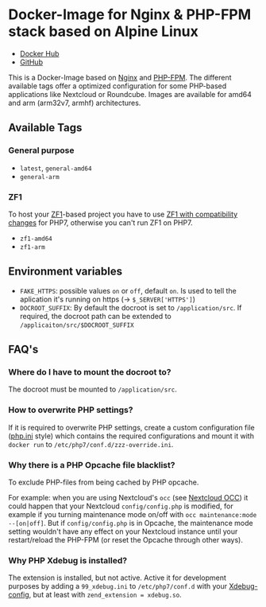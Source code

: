 # Docker-Image for Nginx & PHP-FPM stack based on Alpine Linux

* [Docker Hub](https://hub.docker.com/r/rasmartin/nginx-phpfpm)
* [GitHub](https://github.com/ras-martin/nginx-phpfpm)

This is a Docker-Image based on [Nginx](https://www.nginx.com/) and [PHP-FPM](https://www.php.net/). The different available tags offer a optimized configuration for some PHP-based applications like Nextcloud or Roundcube. Images are available for amd64 and arm (arm32v7, armhf) architectures.

## Available Tags

### General purpose

* `latest`, `general-amd64`
* `general-arm`

### ZF1

To host your [ZF1](https://github.com/zendframework/zf1)-based project you have to use [ZF1 with compatibility changes](https://github.com/Shardj/zf1-future) for PHP7, otherwise you can't run ZF1 on PHP7.

* `zf1-amd64`
* `zf1-arm`

## Environment variables
 * `FAKE_HTTPS`: possible values `on` or `off`, default `on`. Is used to tell the aplication it's running on https (-> `$_SERVER['HTTPS']`)
 * `DOCROOT_SUFFIX`: By default the docroot is set to `/application/src`. If required, the docroot path can be extended to `/applicaiton/src/$DOCROOT_SUFFIX`

## FAQ's

### Where do I have to mount the docroot to?

The docroot must be mounted to `/application/src`.

### How to overwrite PHP settings?

If it is required to overwrite PHP settings, create a custom configuration file ([php.ini](https://www.php.net/manual/en/ini.list.php) style) which contains the required configurations and mount it with `docker run` to `/etc/php7/conf.d/zzz-override.ini`.

### Why there is a PHP Opcache file blacklist?

To exclude PHP-files from being cached by PHP opcache.

For example: when you are using Nextcloud's `occ` (see [Nextcloud OCC](https://docs.nextcloud.com/server/15/admin_manual/configuration_server/occ_command.html)) it could happen that your Nextcloud `config/config.php` is modified, for example if you turning maintenance mode on/off with `occ maintenance:mode --[on|off]`. But if `config/config.php` is in Opcache, the maintenance mode setting wouldn't have any effect on your Nextcloud instance until your restart/reload the PHP-FPM (or reset the Opcache through other ways).

### Why PHP Xdebug is installed?

The extension is installed, but not active. Active it for development purposes by adding a `99_xdebug.ini` to `/etc/php7/conf.d` with your [Xdebug-config](https://xdebug.org/docs/all_settings), but at least with `zend_extension = xdebug.so`. 

